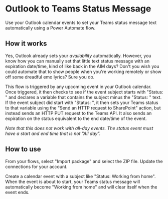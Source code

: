 # Outlook to Teams Status Message
Use your Outlook calendar events to set your Teams status message text automatically using a Power Automate flow.

## How it works
Yes, Outlook already sets your *availability* automatically. However, you know how you can manually set that little text status message with an expiration date/time, kind of like back in the AIM days? Don't you wish you could automate that to show people when you're working remotely or show off some dreadful emo lyrics? Sure you do.

This flow is triggered by any upcoming event in your Outlook calendar. Once triggered, it then checks to see if the event subject starts with "Status: " and declares a variable that contains the subject minus the "Status: " text. If the event subject did start with "Status: ", it then sets your Teams status to that variable using the "Send an HTTP request to SharePoint" action, but instead sends an HTTP PUT request to the Teams API. It also sends an expiration on the status equivalent to the end date/time of the event.

*Note that this does not work with all-day events. The status event must have a start and end time that is not "All day".*

## How to use
From your flows, select "Import package" and select the ZIP file. Update the connections for your account.

Create a calendar event with a subject like "Status: Working from home". When the event is about to start, your Teams status message will automatically become "Working from home" and will clear itself when the event ends.
